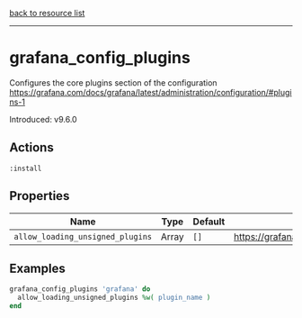 [back to resource list](https://github.com/sous-chefs/grafana#resources)

---

# grafana_config_plugins

Configures the core plugins section of the configuration <https://grafana.com/docs/grafana/latest/administration/configuration/#plugins-1>

Introduced: v9.6.0

## Actions

`:install`

## Properties

| Name                      | Type          |  Default                    | Description                                                               |
| ------------------------- | ------------- | --------------------------- | ------------------------------------------------------------------------- |
| `allow_loading_unsigned_plugins` | Array | `[]` | <https://grafana.com/docs/grafana/latest/administration/configuration/#allow_loading_unsigned_plugins> |

## Examples

```ruby
grafana_config_plugins 'grafana' do
  allow_loading_unsigned_plugins %w( plugin_name )
end
```
